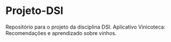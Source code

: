 # Projeto-DSI
Repositório para o projeto da disciplina DSI.
Aplicativo Vinicoteca: Recomendações e aprendizado sobre vinhos.
